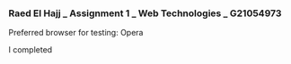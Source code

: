 ### Raed El Hajj _ Assignment 1 _ Web Technologies _ G21054973

Preferred browser for testing: Opera

I completed 